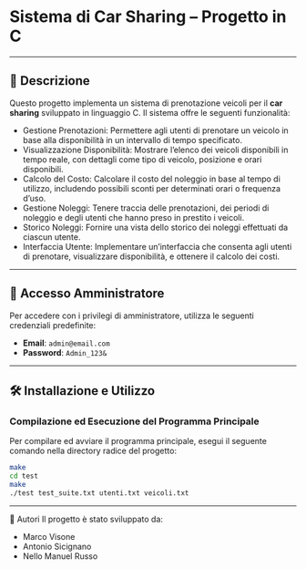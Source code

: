 # Sistema di Car Sharing – Progetto in C

---

## 📌 Descrizione
Questo progetto implementa un sistema di prenotazione veicoli per il **car sharing** sviluppato in linguaggio C. Il sistema offre le seguenti funzionalità:
* Gestione Prenotazioni: Permettere agli utenti di prenotare un veicolo in base
  alla disponibilità in un intervallo di tempo specificato.
* Visualizzazione Disponibilità: Mostrare l’elenco dei veicoli disponibili in
 tempo reale, con dettagli come tipo di veicolo, posizione e orari disponibili.
* Calcolo del Costo: Calcolare il costo del noleggio in base al tempo di
  utilizzo, includendo possibili sconti per determinati orari o frequenza d’uso.
* Gestione Noleggi: Tenere traccia delle prenotazioni, dei periodi di noleggio e
  degli utenti che hanno preso in prestito i veicoli.
* Storico Noleggi: Fornire una vista dello storico dei noleggi effettuati da
  ciascun utente.
* Interfaccia Utente: Implementare un’interfaccia che consenta agli utenti di
prenotare, visualizzare disponibilità, e ottenere il calcolo dei costi.

---

## 🔑 Accesso Amministratore
Per accedere con i privilegi di amministratore, utilizza le seguenti credenziali predefinite:

* **Email**: `admin@email.com`
* **Password**: `Admin_123&`

---

## 🛠️ Installazione e Utilizzo

### Compilazione ed Esecuzione del Programma Principale
Per compilare ed avviare il programma principale, esegui il seguente comando nella directory radice del progetto:

```bash
make
cd test
make
./test test_suite.txt utenti.txt veicoli.txt
```

---

👥 Autori
Il progetto è stato sviluppato da:
* Marco Visone
* Antonio Sicignano
* Nello Manuel Russo
